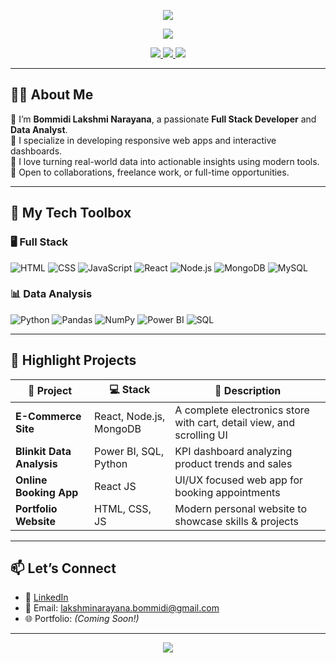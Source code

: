 <!-- Header Banner -->
<p align="center">
  <img src="https://capsule-render.vercel.app/api?type=waving&color=0:00B4DB,100:0083B0&height=200&section=header&text=Hi%20there%20👋,%20I'm%20Bommidi%20Lakshmi%20Narayana!&fontSize=35&fontColor=ffffff" />
</p>

<p align="center">
  <img src="https://readme-typing-svg.herokuapp.com/?lines=Full+Stack+Developer;Data+Analyst;Tech+Enthusiast;Always+Learning+🚀&center=true&width=500&height=40" />
</p>

<p align="center">
  <a href="https://github.com/BommidiLakshmiNarayana">
    <img src="https://img.shields.io/github/followers/BommidiLakshmiNarayana?label=Follow&style=social" />
  </a>
  <a href="mailto:lakshminarayana.bommidi@gmail.com">
    <img src="https://img.shields.io/badge/Gmail-D14836?style=flat&logo=gmail&logoColor=white" />
  </a>
  <a href="https://www.linkedin.com/in/lakshmi-narayana-abb2aa303">
    <img src="https://img.shields.io/badge/LinkedIn-blue?style=flat&logo=linkedin&logoColor=white" />
  </a>
</p>

---

## 👨‍💻 About Me

🔹 I’m **Bommidi Lakshmi Narayana**, a passionate **Full Stack Developer** and **Data Analyst**.  
🔹 I specialize in developing responsive web apps and interactive dashboards.  
🔹 I love turning real-world data into actionable insights using modern tools.  
🔹 Open to collaborations, freelance work, or full-time opportunities.

---

## 🚀 My Tech Toolbox

### 🖥️ Full Stack
![HTML](https://img.shields.io/badge/HTML5-E34F26?style=flat&logo=html5)
![CSS](https://img.shields.io/badge/CSS3-1572B6?style=flat&logo=css3)
![JavaScript](https://img.shields.io/badge/JavaScript-F7DF1E?style=flat&logo=javascript&logoColor=black)
![React](https://img.shields.io/badge/React-20232A?style=flat&logo=react)
![Node.js](https://img.shields.io/badge/Node.js-339933?style=flat&logo=node.js)
![MongoDB](https://img.shields.io/badge/MongoDB-4EA94B?style=flat&logo=mongodb)
![MySQL](https://img.shields.io/badge/MySQL-00758F?style=flat&logo=mysql)

### 📊 Data Analysis
![Python](https://img.shields.io/badge/Python-3776AB?style=flat&logo=python)
![Pandas](https://img.shields.io/badge/Pandas-150458?style=flat&logo=pandas)
![NumPy](https://img.shields.io/badge/Numpy-013243?style=flat&logo=numpy)
![Power BI](https://img.shields.io/badge/PowerBI-F2C811?style=flat&logo=powerbi)
![SQL](https://img.shields.io/badge/SQL-4479A1?style=flat&logo=postgresql)

---

## 📂 Highlight Projects

| 📝 Project | 💻 Stack | 📌 Description |
|-----------|----------|----------------|
| **E-Commerce Site** | React, Node.js, MongoDB | A complete electronics store with cart, detail view, and scrolling UI |
| **Blinkit Data Analysis** | Power BI, SQL, Python | KPI dashboard analyzing product trends and sales |
| **Online Booking App** | React JS | UI/UX focused web app for booking appointments |
| **Portfolio Website** | HTML, CSS, JS | Modern personal website to showcase skills & projects |

---


## 📫 Let’s Connect

- 💼 [LinkedIn](https://www.linkedin.com/in/lakshmi-narayana-abb2aa303)
- 📧 Email: [lakshminarayana.bommidi@gmail.com](mailto:lakshminarayana.bommidi@gmail.com)
- 🌐 Portfolio: *(Coming Soon!)*

---

<p align="center">
  <img src="https://capsule-render.vercel.app/api?type=waving&color=0083B0&height=100&section=footer"/>
</p>
